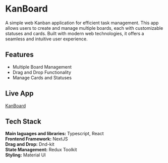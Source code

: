 
# KanBoard

A simple web Kanban application for efficient task management. This app allows users to create and manage multiple boards, each with customizable statuses and cards. Built with modern web technologies, it offers a seamless and intuitive user experience.


## Features

- Multiple Board Management
- Drag and Drop Functionality
- Manage Cards and Statuses


## Live App

[KanBoard](https://kanboard-lilac.vercel.app/)


## Tech Stack

**Main laguages and libraries:** Typescript, React  
**Frontend Framework:** NextJS   
**Drag and Drop:** Dnd-kit  
**State Management:** Redux Toolkit  
**Styling:** Material UI  
